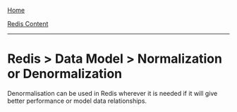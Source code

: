 [Home](../../index.md)

[Redis Content](../Redis.md)
___

# Redis > Data Model > Normalization or Denormalization


Denormalisation can be used in Redis wherever it is needed if it will give better performance or model data relationships.